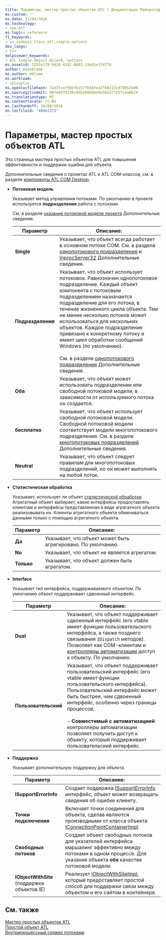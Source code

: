 ```yaml
---
title: Параметры, мастер простых объектов ATL | Документация Майкрософт
ms.custom: ''
ms.date: 11/04/2016
ms.technology:
- cpp-atl
ms.topic: reference
f1_keywords:
- vc.codewiz.class.atl.simple.options
dev_langs:
- C++
helpviewer_keywords:
- ATL Simple Object Wizard, options
ms.assetid: 125fe179-942d-4181-8b82-33e92e1fd779
author: mikeblome
ms.author: mblome
ms.workload:
- cplusplus
ms.openlocfilehash: 7a337ceffbbfb1577b58fea2f60213cd79052b00
ms.sourcegitcommit: 997e6b7d336cddb388bb6e9e56527725fcaa0624
ms.translationtype: MT
ms.contentlocale: ru-RU
ms.lasthandoff: 10/08/2018
ms.locfileid: "48861373"
---
```

# <a name="options-atl-simple-object-wizard"></a>Параметры, мастер простых объектов ATL

Эта страница мастера простых объектов ATL для повышения эффективности и поддержки ошибки для объекта.

Дополнительные сведения о проектах ATL и ATL COM-классов, см. в разделе [компоненты ATL COM Desktop](../../atl/atl-com-desktop-components.md).

- **Потоковая модель**

   Указывает метод управления потоками. По умолчанию в проекте используется **подразделения** работа с потоками.

   См. в разделе [указание потоковой модели проекта](../../atl/specifying-the-threading-model-for-a-project-atl.md) Дополнительные сведения.

   |Параметр|Описание:|
   |------------|-----------------|
   |**Single**|Указывает, что объект всегда работает в основном потоке COM. См. в разделе [однопотокового подразделения](/windows/desktop/com/single-threaded-apartments) и [InprocServer32](/windows/desktop/com/inprocserver32) Дополнительные сведения.|
   |**Подразделения**|Указывает, что объект использует потоковое. Равнозначен однопотоковое подразделение. Каждый объект компонента с потоковым подразделением назначается подразделение для его потока, в течение жизненного цикла объекта. Тем не менее несколько потоков может использоваться для нескольких объектов. Каждое подразделение привязано к конкретному потоку и имеет цикл обработки сообщений Windows (по умолчанию).<br /><br /> См. в разделе [однопотокового подразделения](/windows/desktop/com/single-threaded-apartments) Дополнительные сведения.|
   |**Оба**|Указывает, что объект может использовать подразделении или свободной потоковой модели, в зависимости от используемого потока он создается.|
   |**бесплатно**|Указывает, что объект использует свободной потоковой модели. Свободной потоковой модели соответствует модели многопотокового подразделения. См. в разделе [многопотоковых подразделений](/windows/desktop/com/multithreaded-apartments) Дополнительные сведения.|
   |**Neutral**|Указывает, что объект следует правилам для многопотоковых подразделений, но он может выполнять на любой поток.|

- **Статистическая обработка**

   Указывает, использует ли объект [статистической обработки](/windows/desktop/com/aggregation). Агрегатный объект выбирает, какие интерфейсы предоставлять клиентам и интерфейсы представленная в виде агрегатного объекта реализовывать их. Клиенты агрегатного объекта обмениваться данными только с помощью агрегатного объекта.

   |Параметр|Описание:|
   |------------|-----------------|
   |**Да**|Указывает, что объект может быть агрегировано. По умолчанию.|
   |**No**|Указывает, что объект не является агрегатом.|
   |**Только**|Указывает, что объект должен быть агрегатом.|

- **Interface**

   Указывает тип интерфейса, поддерживаемого объектом. По умолчанию объект поддерживает сдвоенный интерфейс.

   |Параметр|Описание:|
   |------------|-----------------|
   |**Dual**|Указывает, что объект поддерживает сдвоенный интерфейс (его vtable имеет функции пользовательского интерфейса, а также позднего связывания `IDispatch` методов). Позволяет как COM-клиентам и [контроллеры автоматизации](../../mfc/automation-clients.md) доступ к объекту. По умолчанию.|
   |**Пользовательский**|Указывает, что объект поддерживает пользовательский интерфейс (его vtable имеет функции пользовательского интерфейса). Пользовательский интерфейс может быть быстрее, чем сдвоенный интерфейс, особенно через границы процессов.<br /><br /> - **Совместимый с автоматизацией** контроллеры автоматизации позволяет получить доступ к объекту, который поддерживает пользовательский интерфейс.|

- **Поддержка**

   Указывает дополнительную поддержку для объекта.

   |Параметр|Описание:|
   |------------|-----------------|
   |**ISupportErrorInfo**|Создает поддержка [ISupportErrorInfo](../../atl/reference/isupporterrorinfoimpl-class.md) интерфейс, объект может возвращать сведения об ошибке клиенту.|
   |**Точки подключения**|Включает точки соединения для объекта, сделав являются производными от класса объекта [IConnectionPointContainerImpl](../../atl/reference/iconnectionpointcontainerimpl-class.md).|
   |**Свободных потоков**|Создает объект свободных потоков для указателей интерфейса маршалинг эффективно между потоками в одном процессе. Для указания объекта **оба** качестве потоковой модели.|
   |**IObjectWithSite** (поддержка объектов IE)|Реализует [IObjectWithSiteImpl](../../atl/reference/iobjectwithsiteimpl-class.md), который предоставляет простой способ для поддержки связи между объектом и его сайтом в контейнере.|

## <a name="see-also"></a>См. также

[Мастер простых объектов ATL](../../atl/reference/atl-simple-object-wizard.md)<br/>
[Простой объект ATL](../../atl/reference/adding-an-atl-simple-object.md)<br/>
[Внутрипроцессный сервер потоками](/windows/desktop/com/in-process-server-threading-issues)

